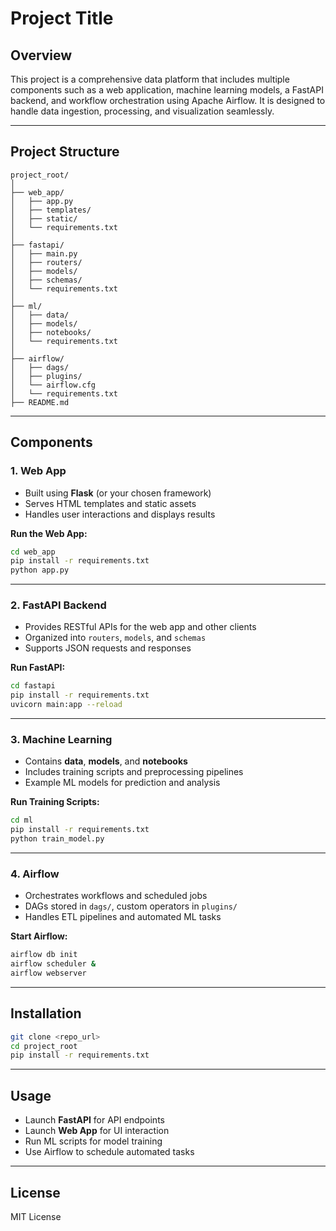 # Project Title

## Overview
This project is a comprehensive data platform that includes multiple components such as a web application, machine learning models, a FastAPI backend, and workflow orchestration using Apache Airflow. It is designed to handle data ingestion, processing, and visualization seamlessly.

---

## Project Structure

```
project_root/
│
├── web_app/
│   ├── app.py
│   ├── templates/
│   ├── static/
│   └── requirements.txt
│
├── fastapi/
│   ├── main.py
│   ├── routers/
│   ├── models/
│   ├── schemas/
│   └── requirements.txt
│
├── ml/
│   ├── data/
│   ├── models/
│   ├── notebooks/
│   └── requirements.txt
│
├── airflow/
│   ├── dags/
│   ├── plugins/
│   └── airflow.cfg
│   └── requirements.txt
├── README.md
```

---

## Components

### 1. Web App
- Built using **Flask** (or your chosen framework)
- Serves HTML templates and static assets
- Handles user interactions and displays results

**Run the Web App:**
```bash
cd web_app
pip install -r requirements.txt
python app.py
```

---

### 2. FastAPI Backend
- Provides RESTful APIs for the web app and other clients
- Organized into `routers`, `models`, and `schemas`
- Supports JSON requests and responses

**Run FastAPI:**
```bash
cd fastapi
pip install -r requirements.txt
uvicorn main:app --reload
```

---

### 3. Machine Learning
- Contains **data**, **models**, and **notebooks**
- Includes training scripts and preprocessing pipelines
- Example ML models for prediction and analysis

**Run Training Scripts:**
```bash
cd ml
pip install -r requirements.txt
python train_model.py
```

---

### 4. Airflow
- Orchestrates workflows and scheduled jobs
- DAGs stored in `dags/`, custom operators in `plugins/`
- Handles ETL pipelines and automated ML tasks

**Start Airflow:**
```bash
airflow db init
airflow scheduler &
airflow webserver
```

---

## Installation

```bash
git clone <repo_url>
cd project_root
pip install -r requirements.txt
```

---

## Usage
- Launch **FastAPI** for API endpoints
- Launch **Web App** for UI interaction
- Run ML scripts for model training
- Use Airflow to schedule automated tasks

---

## License
MIT License

